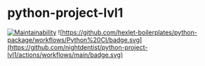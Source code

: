 # python-project-lvl1
[![Maintainability](https://api.codeclimate.com/v1/badges/a99a88d28ad37a79dbf6/maintainability)](https://codeclimate.com/github/codeclimate/codeclimate/maintainability)
![https://github.com/hexlet-boilerplates/python-package/workflows/Python%20CI/badge.svg](https://github.com/nightdentist/python-project-lvl1/actions/workflows/main/badge.svg)